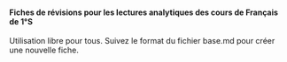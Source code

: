 #### Fiches de révisions pour les lectures analytiques des cours de Français de 1°S
Utilisation libre pour tous.
Suivez le format du fichier base.md pour créer une nouvelle fiche.
